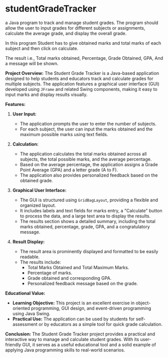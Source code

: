 # studentGradeTracker
a Java program to track and manage student grades. The program should allow the user to input grades for different subjects or assignments, calculate the average grade, and display the overall grade.

In this program Student has to give obtained marks and total marks of each subject and then click on calculate.

The result i.e., Total marks obtained, Percentage, Grade Obtained, GPA, And a message will be shown.

**Project Overview:**
The Student Grade Tracker is a Java-based application designed to help students and educators track and calculate grades for multiple subjects. The application features a graphical user interface (GUI) developed using `JFrame` and related Swing components, making it easy to input marks and display results visually.

**Features:**
1. **User Input:**
   - The application prompts the user to enter the number of subjects.
   - For each subject, the user can input the marks obtained and the maximum possible marks using text fields.
  
2. **Calculation:**
   - The application calculates the total marks obtained across all subjects, the total possible marks, and the average percentage.
   - Based on the average percentage, the application assigns a Grade Point Average (GPA) and a letter grade (A to F).
   - The application also provides personalized feedback based on the obtained grade.

3. **Graphical User Interface:**
   - The GUI is structured using `GridBagLayout`, providing a flexible and organized layout.
   - It includes labels and text fields for marks entry, a "Calculate" button to process the data, and a large text area to display the results.
   - The results section shows a detailed summary, including the total marks obtained, percentage, grade, GPA, and a congratulatory message.

4. **Result Display:**
   - The result area is prominently displayed and formatted to be easily readable.
   - The results include:
     - Total Marks Obtained and Total Maximum Marks.
     - Percentage of marks.
     - Grade obtained and corresponding GPA.
     - Personalized feedback message based on the grade.

**Educational Value:**
- **Learning Objective:** This project is an excellent exercise in object-oriented programming, GUI design, and event-driven programming using Java Swing.
- **Practical Use:** The application can be used by students for self-assessment or by educators as a simple tool for quick grade calculation.

**Conclusion:**
The Student Grade Tracker project provides a practical and interactive way to manage and calculate student grades. With its user-friendly GUI, it serves as a useful educational tool and a solid example of applying Java programming skills to real-world scenarios.
